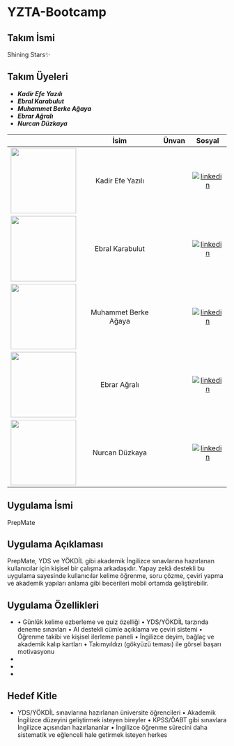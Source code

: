 # YZTA-Bootcamp

## Takım İsmi
Shining Stars✨
## Takım Üyeleri
- ***Kadir Efe Yazılı*** 
- ***Ebral Karabulut*** 
- ***Muhammet Berke Ağaya***
- ***Ebrar Ağralı*** 
- ***Nurcan Düzkaya***

|                                                    | İsim                  | Ünvan | Sosyal                                           |
|:-------------------------------------------------:|:---------------------:|:-----:|:------------------------------------------------:|
| <img src="https://avatars.githubusercontent.com/u/152311530?v=4" width="150"/>  | Kadir Efe Yazılı      |       | [![linkedin](https://github.com/user-attachments/assets/3baa645a-33bc-4786-8327-cb0f92356f0a)](https://www.linkedin.com/in/kadirefeyazili/) |
| <img src="https://avatars.githubusercontent.com/u/208370395?v=4" width="150"/>  | Ebral Karabulut       |       | [![linkedin](https://github.com/user-attachments/assets/3baa645a-33bc-4786-8327-cb0f92356f0a)](https://www.linkedin.com/in/incila-kirbac/)    |
| <img src="https://avatars.githubusercontent.com/u/163898105?v=4" width="150"/>  | Muhammet Berke Ağaya  |       | [![linkedin](https://github.com/user-attachments/assets/3baa645a-33bc-4786-8327-cb0f92356f0a)](https://www.linkedin.com/in/muhammet-berke-a%C4%9Faya/)  |
| <img src="https://avatars.githubusercontent.com/u/157977459?v=4" width="150"/>  | Ebrar Ağralı          |       | [![linkedin](https://github.com/user-attachments/assets/3baa645a-33bc-4786-8327-cb0f92356f0a)](https://www.linkedin.com/)    |
| <img src="https://avatars.githubusercontent.com/u/147709490?v=4" width="150"/>  | Nurcan Düzkaya        |       | [![linkedin](https://github.com/user-attachments/assets/3baa645a-33bc-4786-8327-cb0f92356f0a)](https://tr.linkedin.com/in/nurcan-d%C3%BCzkaya)    |



## Uygulama İsmi
PrepMate


## Uygulama Açıklaması
PrepMate, YDS ve YÖKDİL gibi akademik İngilizce sınavlarına hazırlanan kullanıcılar için kişisel bir çalışma arkadaşıdır. Yapay zekâ destekli bu uygulama sayesinde kullanıcılar kelime öğrenme, soru çözme, çeviri yapma ve akademik yapıları anlama gibi becerileri mobil ortamda geliştirebilir.

## Uygulama Özellikleri
- 	•	Günlük kelime ezberleme ve quiz özelliği
	•	YDS/YÖKDİL tarzında deneme sınavları
	•	AI destekli cümle açıklama ve çeviri sistemi
	•	Öğrenme takibi ve kişisel ilerleme paneli
	•	İngilizce deyim, bağlaç ve akademik kalıp kartları
	•	Takımyıldızı (gökyüzü teması) ile görsel başarı motivasyonu
- 
- 
-

## Hedef Kitle
- YDS/YÖKDİL sınavlarına hazırlanan üniversite öğrencileri
	•	Akademik İngilizce düzeyini geliştirmek isteyen bireyler
	•	KPSS/ÖABT gibi sınavlara İngilizce açısından hazırlananlar
	•	İngilizce öğrenme sürecini daha sistematik ve eğlenceli hale getirmek isteyen herkes
